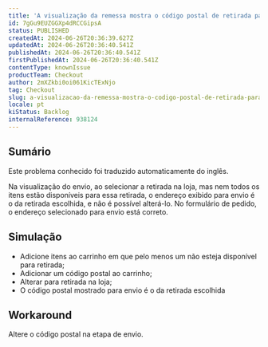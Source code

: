 ```yaml
---
title: 'A visualização da remessa mostra o código postal de retirada para remessa quando há divisão de pacotes para retirada e remessa'
id: 7gGu9EUZGGXp4dRCCGipsA
status: PUBLISHED
createdAt: 2024-06-26T20:36:39.627Z
updatedAt: 2024-06-26T20:36:40.541Z
publishedAt: 2024-06-26T20:36:40.541Z
firstPublishedAt: 2024-06-26T20:36:40.541Z
contentType: knownIssue
productTeam: Checkout
author: 2mXZkbi0oi061KicTExNjo
tag: Checkout
slug: a-visualizacao-da-remessa-mostra-o-codigo-postal-de-retirada-para-remessa-quando-ha-divisao-de-pacotes-para-retirada-e-remessa
locale: pt
kiStatus: Backlog
internalReference: 938124
---
```


## Sumário

<div class="alert alert-info">
  <p>Este problema conhecido foi traduzido automaticamente do inglês.</p>
</div>


Na visualização do envio, ao selecionar a retirada na loja, mas nem todos os itens estão disponíveis para essa retirada, o endereço exibido para envio é o da retirada escolhida, e não é possível alterá-lo. No formulário de pedido, o endereço selecionado para envio está correto.

## Simulação



- Adicione itens ao carrinho em que pelo menos um não esteja disponível para retirada;
- Adicionar um código postal ao carrinho;
- Alterar para retirada na loja;
- O código postal mostrado para envio é o da retirada escolhida

## Workaround


Altere o código postal na etapa de envio.



